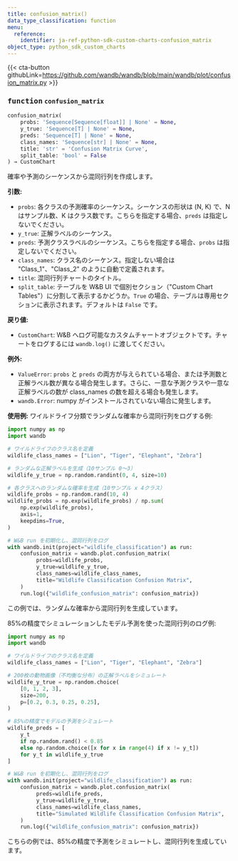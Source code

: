 ```yaml
---
title: confusion_matrix()
data_type_classification: function
menu:
  reference:
    identifier: ja-ref-python-sdk-custom-charts-confusion_matrix
object_type: python_sdk_custom_charts
---
```


{{< cta-button githubLink=https://github.com/wandb/wandb/blob/main/wandb/plot/confusion_matrix.py >}}




### <kbd>function</kbd> `confusion_matrix`

```python
confusion_matrix(
    probs: 'Sequence[Sequence[float]] | None' = None,
    y_true: 'Sequence[T] | None' = None,
    preds: 'Sequence[T] | None' = None,
    class_names: 'Sequence[str] | None' = None,
    title: 'str' = 'Confusion Matrix Curve',
    split_table: 'bool' = False
) → CustomChart
```

確率や予測のシーケンスから混同行列を作成します。



**引数:**

 - `probs`:  各クラスの予測確率のシーケンス。シーケンスの形状は (N, K) で、N はサンプル数、K はクラス数です。こちらを指定する場合、`preds` は指定しないでください。
 - `y_true`:  正解ラベルのシーケンス。
 - `preds`:  予測クラスラベルのシーケンス。こちらを指定する場合、`probs` は指定しないでください。
 - `class_names`:  クラス名のシーケンス。指定しない場合は "Class_1"、"Class_2" のように自動で定義されます。
 - `title`:  混同行列チャートのタイトル。
 - `split_table`:  テーブルを W&B UI で個別セクション（"Custom Chart Tables"）に分割して表示するかどうか。`True` の場合、テーブルは専用セクションに表示されます。デフォルトは `False` です。



**戻り値:**

 - `CustomChart`:  W&B へログ可能なカスタムチャートオブジェクトです。チャートをログするには `wandb.log()` に渡してください。



**例外:**

 - `ValueError`:  `probs` と `preds` の両方が与えられている場合、または予測数と正解ラベル数が異なる場合発生します。さらに、一意な予測クラスや一意な正解ラベルの数が class_names の数を超える場合も発生します。
 - `wandb.Error`:  numpy がインストールされていない場合に発生します。



**使用例:**
ワイルドライフ分類でランダムな確率から混同行列をログする例:

```python
import numpy as np
import wandb

# ワイルドライフのクラス名を定義
wildlife_class_names = ["Lion", "Tiger", "Elephant", "Zebra"]

# ランダムな正解ラベルを生成（10サンプル 0〜3）
wildlife_y_true = np.random.randint(0, 4, size=10)

# 各クラスへのランダムな確率を生成（10サンプル x 4クラス）
wildlife_probs = np.random.rand(10, 4)
wildlife_probs = np.exp(wildlife_probs) / np.sum(
    np.exp(wildlife_probs),
    axis=1,
    keepdims=True,
)

# W&B run を初期化し、混同行列をログ
with wandb.init(project="wildlife_classification") as run:
    confusion_matrix = wandb.plot.confusion_matrix(
         probs=wildlife_probs,
         y_true=wildlife_y_true,
         class_names=wildlife_class_names,
         title="Wildlife Classification Confusion Matrix",
    )
    run.log({"wildlife_confusion_matrix": confusion_matrix})
```

この例では、ランダムな確率から混同行列を生成しています。

85%の精度でシミュレーションしたモデル予測を使った混同行列のログ例:

```python
import numpy as np
import wandb

# ワイルドライフのクラス名を定義
wildlife_class_names = ["Lion", "Tiger", "Elephant", "Zebra"]

# 200枚の動物画像（不均衡な分布）の正解ラベルをシミュレート
wildlife_y_true = np.random.choice(
    [0, 1, 2, 3],
    size=200,
    p=[0.2, 0.3, 0.25, 0.25],
)

# 85%の精度でモデルの予測をシミュレート
wildlife_preds = [
    y_t
    if np.random.rand() < 0.85
    else np.random.choice([x for x in range(4) if x != y_t])
    for y_t in wildlife_y_true
]

# W&B run を初期化し、混同行列をログ
with wandb.init(project="wildlife_classification") as run:
    confusion_matrix = wandb.plot.confusion_matrix(
         preds=wildlife_preds,
         y_true=wildlife_y_true,
         class_names=wildlife_class_names,
         title="Simulated Wildlife Classification Confusion Matrix",
    )
    run.log({"wildlife_confusion_matrix": confusion_matrix})
```

こちらの例では、85%の精度で予測をシミュレートし、混同行列を生成しています。